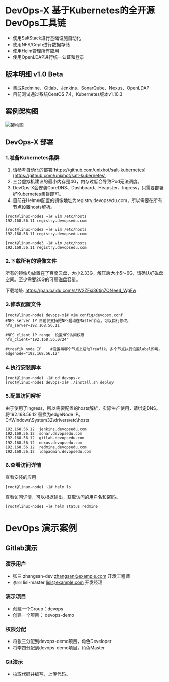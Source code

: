 # DevOps-X 基于Kubernetes的全开源DevOps工具链

- 使用SaltStack进行基础设施自动化
- 使用NFS/Ceph进行数据存储
- 使用Helm管理所有应用
- 使用OpenLDAP进行统一认证和登录

## 版本明细 v1.0 Beta

- 集成Redmine、Gitlab、Jenkins、SonarQube、Nexus、OpenLDAP
- 目前测试通过系统CentOS 7.4，Kubernetes版本v1.10.3

## 案例架构图

  ![架构图](https://github.com/unixhot/devops-x/blob/master/docs/devops-x.png)

## DevOps-X 部署

### 1.准备Kubernetes集群

1. 请参考自动化的部署[https://github.com/unixhot/salt-kubernetes](https://github.com/unixhot/salt-kubernetes)
2. 三台虚拟机建议的最小内存是4G，内存过低会导致Pod无法调度。
3. DevOps-X会安装CoreDNS、Dashboard、Heapster、Ingress，只需要部署好Kubernetes集群即可。
3. 目前在Helm中配置的镜像地址为registry.devopsedu.com，所以需要在所有节点设置hosts解析。
```
[root@linux-node1 ~]# vim /etc/hosts
192.168.56.11 registry.devopsedu.com

[root@linux-node2 ~]# vim /etc/hosts
192.168.56.11 registry.devopsedu.com

[root@linux-node3 ~]# vim /etc/hosts
192.168.56.11 registry.devopsedu.com

```

### 2.下载所有的镜像文件

所有的镜像均放置在了百度云盘，大小2.33G，解压后大小5～6G，请确认好磁盘空间。至少需要20G的可用磁盘容量。

下载地址: https://pan.baidu.com/s/1V2ZFsj36tjn7ONee4_WgFw  

### 3.修改配置文件

```
[root@linux-node1 devops-x]# vim config/devopsx.conf 
#NFS server IP 目前仅支持把NFS启动在Master节点，可以自行修改。
nfs_server=192.168.56.11

#NFS client IP range  设置NFS访问权限
nfs_client="192.168.56.0/24"

#treafik node IP    #设置再哪个节点上启动Treafik，多个节点执行设置label即可。
edgenode="192.168.56.12"
```

### 4.执行安装脚本
```
[root@linux-node1 ~]# cd devops-x
[root@linux-node1 devops-x]# ./install.sh deploy
```

### 5.配置访问解析

由于使用了Ingress，所以需要配置的hosts解析，实际生产使用，请绑定DNS。
将192.168.56.12 替换为edgeNode IP。
C:\Windows\System32\drivers\etc\hosts
```
192.168.56.12  jenkins.devopsedu.com
192.168.56.12  sonar.devopsedu.com
192.168.56.12  gitlab.devopsedu.com
192.168.56.12  nexus.devopsedu.com
192.168.56.12  redmine.devopsedu.com
192.168.56.12  ldapadmin.devopsedu.com
```

### 6.查看访问详情

查看安装的应用
```
[root@linux-node1 ~]# helm ls
```
查看访问详情，可以根据输出，获取访问的用户名和密码。
```
[root@linux-node1 ~]# helm status redmine

```

# DevOps 演示案例

## Gitlab演示

### 演示用户

- 张三   zhangsan-dev  zhangsan@example.com  开发工程师
- 李四   lisi-master   lisi@example.com  开发经理

### 演示项目

- 创建一个Group：devops
- 创建一个项目： devops-demo

### 权限分配

- 将张三分配到devops-demo项目，角色Developer
- 将李四分配到devops-demo项目，角色Master

### Git演示

- 拉取代码并编写，上传代码。

